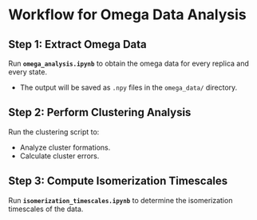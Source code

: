 # Workflow for Omega Data Analysis

## Step 1: Extract Omega Data  
Run **`omega_analysis.ipynb`** to obtain the omega data for every replica and every state.  
- The output will be saved as `.npy` files in the `omega_data/` directory.

## Step 2: Perform Clustering Analysis  
Run the clustering script to:  
- Analyze cluster formations.  
- Calculate cluster errors.

## Step 3: Compute Isomerization Timescales  
Run **`isomerization_timescales.ipynb`** to determine the isomerization timescales of the data.
